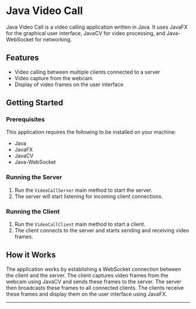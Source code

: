 # Java Video Call

Java Video Call is a video calling application written in Java. It uses JavaFX for the graphical user interface, JavaCV for video processing, and Java-WebSocket for networking.

## Features
- Video calling between multiple clients connected to a server
- Video capture from the webcam
- Display of video frames on the user interface

## Getting Started

### Prerequisites

This application requires the following to be installed on your machine:
- Java
- JavaFX
- JavaCV
- Java-WebSocket

### Running the Server

1. Run the `VideoCallServer` main method to start the server.
2. The server will start listening for incoming client connections.

### Running the Client

1. Run the `VideoCallClient` main method to start a client.
2. The client connects to the server and starts sending and receiving video frames.

## How it Works

The application works by establishing a WebSocket connection between the client and the server. The client captures video frames from the webcam using JavaCV and sends these frames to the server. The server then broadcasts these frames to all connected clients. The clients receive these frames and display them on the user interface using JavaFX.

---

